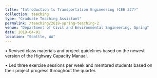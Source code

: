 ```yaml
---
title: "Introduction to Transportation Engineering (CEE 327)"
collection: teaching
type: "Graduate Teaching Assistant"
permalink: /teaching/2019-spring-teaching-2
venue: "Department of Civil and Environmental Engineering, Spring"
date: 2019-04-01
location: "Seattle, WA"
---
```

• Revised class materials and project guidelines based on the newest version of the Highway Capacity Manual.

• Led three exercise sessions per week and mentored students based on their project progress throughout the
quarter.
